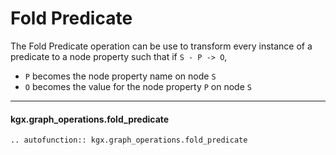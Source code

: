 # Fold Predicate

The Fold Predicate operation can be use to transform every instance of a predicate
to a node property such that if `S - P -> O`,
- `P` becomes the node property name on node `S`
- `O` becomes the value for the node property `P` on node `S`


---

#### kgx.graph_operations.fold_predicate

```eval_rst
.. autofunction:: kgx.graph_operations.fold_predicate
```
